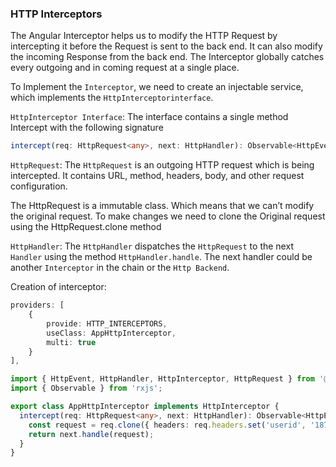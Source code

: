 ### HTTP Interceptors

The Angular Interceptor helps us to modify the HTTP Request by intercepting it before the Request is sent to the back end. It can also modify the incoming Response from the back end. The Interceptor globally catches every outgoing and in coming request at a single place.

To Implement the `Interceptor`, we need to create an injectable service, which implements the `HttpInterceptorinterface`.

`HttpInterceptor Interface`: The interface contains a single method Intercept with the following signature

```ts
intercept(req: HttpRequest<any>, next: HttpHandler): Observable<HttpEvent<any>>

```

`HttpRequest`: The `HttpRequest` is an outgoing HTTP request which is being intercepted. It contains URL, method, headers, body, and other request configuration.

The HttpRequest is a immutable class. Which means that we can’t modify the original request. To make changes we need to clone the Original request using the HttpRequest.clone method

`HttpHandler`: The `HttpHandler` dispatches the `HttpRequest` to the next `Handler` using the method `HttpHandler.handle`. The next handler could be another `Interceptor` in the chain or the `Http Backend`.

Creation of interceptor:

```ts
providers: [
    {
        provide: HTTP_INTERCEPTORS,
        useClass: AppHttpInterceptor,
        multi: true
    }
],

```

```ts
import { HttpEvent, HttpHandler, HttpInterceptor, HttpRequest } from '@angular/common/http';
import { Observable } from 'rxjs';

export class AppHttpInterceptor implements HttpInterceptor {
  intercept(req: HttpRequest<any>, next: HttpHandler): Observable<HttpEvent<any>> {
    const request = req.clone({ headers: req.headers.set('userid', '18726') });
    return next.handle(request);
  }
}
```
